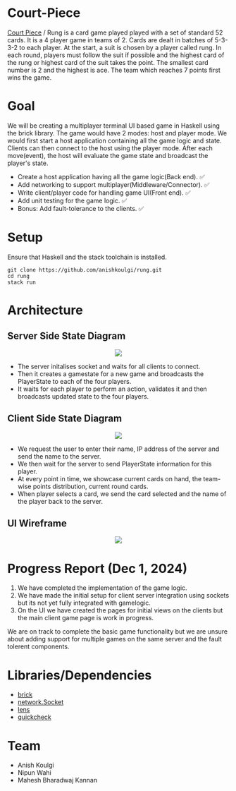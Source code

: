 # Court-Piece

[Court Piece](https://en.wikipedia.org/wiki/Court_piece) / Rung is a card game played played with a set of standard 52 cards. It is a 4 player game in teams of 2. Cards are dealt in batches of 5-3-3-2 to each player. At the start, a suit is chosen by a player called rung. In each round, players must follow the suit if possible and the highest card of the rung or highest card of the suit takes the point. The smallest card number is 2 and the highest is ace. The team which reaches 7 points first wins the game.

# Goal
We will be creating a multiplayer terminal UI based game in Haskell using the brick library. The game would have 2 modes: host and player mode. We would first start a host application containing all the game logic and state. Clients can then connect to the host using the player mode. After each move(event), the host will evaluate the game state and broadcast the player's state.

- Create a host application having all the game logic(Back end). ✅
- Add networking to support multiplayer(Middleware/Connector). ✅
- Write client/player code for handling game UI(Front end). ✅
- Add unit testing for the game logic. ✅
- Bonus: Add fault-tolerance to the clients. ✅

# Setup
Ensure that Haskell and the stack toolchain is installed.
```
git clone https://github.com/anishkoulgi/rung.git
cd rung
stack run
```

# Architecture
## Server Side State Diagram

<div align="center">
<img src="https://github.com/anishkoulgi/rung/assets/48756374/f7563048-7545-4e13-8ad4-d9bba5960f5c">
<br>
</div>

 * The server initalises socket and waits for all clients to connect.
 * Then it creates a gamestate for a new game and broadcasts the PlayerState to each of the four players.
 * It waits for each player to perform an action, validates it and then broadcasts updated state to the four players.

## Client Side State Diagram

<div align="center">
<img src="https://github.com/anishkoulgi/rung/assets/48756374/78b7a5d0-bf83-40b0-a467-88a7418081f2">
<br>
</div>

* We request the user to enter their name, IP address of the server and send the name to the server.
* We then wait for the server to send PlayerState information for this player.
* At every point in time, we showcase current cards on hand, the team-wise points distribution, current round cards.
* When player selects a card, we send the card selected and the name of the player back to the server.

## UI Wireframe

<div align="center">
<img src="https://github.com/anishkoulgi/rung/assets/48756374/a641334f-5fa5-4aa0-a92a-129cd6b8749a">
<br>
</div>

# Progress Report (Dec 1, 2024)

1. We have completed the implementation of the game logic.
2. We have made the initial setup for client server integration using sockets but its not yet fully integrated with gamelogic.
3. On the UI we have created the pages for initial views on the clients but the main client game page is work in progress.

We are on track to complete the basic game functionality but we are unsure about adding support for multiple games on the same server and the fault tolerent components.

# Libraries/Dependencies
- [brick](https://hackage.haskell.org/package/brick)
- [network.Socket](https://hackage.haskell.org/package/network-3.1.4.0/docs/Network-Socket.html)
- [lens](https://hackage.haskell.org/package/lens-tutorial-1.0.4/docs/Control-Lens-Tutorial.html)
- [quickcheck](https://hackage.haskell.org/package/QuickCheck)

# Team
- Anish Koulgi
- Nipun Wahi
- Mahesh Bharadwaj Kannan
